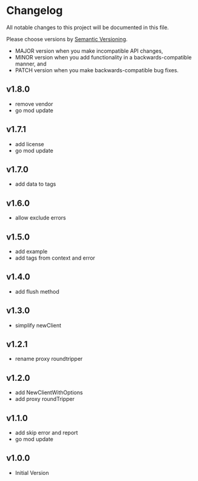 # Changelog

All notable changes to this project will be documented in this file.

Please choose versions by [Semantic Versioning](http://semver.org/).

* MAJOR version when you make incompatible API changes,
* MINOR version when you add functionality in a backwards-compatible manner, and
* PATCH version when you make backwards-compatible bug fixes.

## v1.8.0

- remove vendor
- go mod update

## v1.7.1

- add license
- go mod update 

## v1.7.0

- add data to tags

## v1.6.0

- allow exclude errors

## v1.5.0

- add example
- add tags from context and error

## v1.4.0

- add flush method

## v1.3.0

- simplify newClient

## v1.2.1

- rename proxy roundtripper

## v1.2.0

- add NewClientWithOptions
- add proxy roundTripper

## v1.1.0

- add skip error and report
- go mod update

## v1.0.0

- Initial Version

